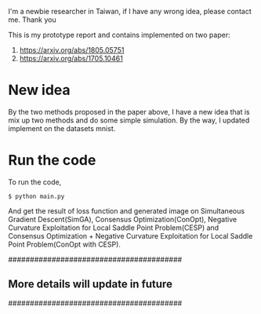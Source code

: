 I'm a newbie researcher in Taiwan, if I have any wrong idea, please contact me. Thank you

This is my prototype report and contains implemented on two paper:
  1. https://arxiv.org/abs/1805.05751
  2. https://arxiv.org/abs/1705.10461

# New idea

By the two methods proposed in the paper above, I have a new idea that is mix up two methods and do some simple simulation. By the way, I updated implement on the datasets mnist.

# Run the code
To run the code, 

``` console
$ python main.py
```

And get the result of loss function and generated image on Simultaneous Gradient Descent(SimGA), Consensus Optimization(ConOpt), Negative Curvature Exploitation for Local Saddle Point Problem(CESP) and Consensus Optimization + Negative Curvature Exploitation for Local Saddle Point Problem(ConOpt with CESP).

########################################
## More details will update in future ##
########################################
